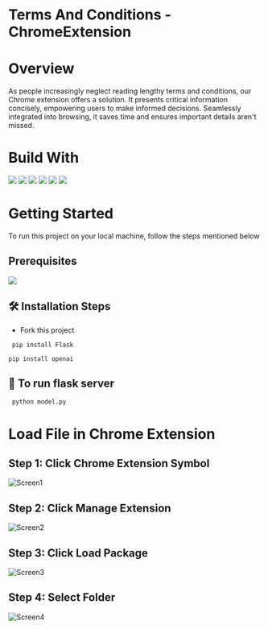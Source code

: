 ﻿# Terms And Conditions -ChromeExtension
# Overview
As people increasingly neglect reading lengthy terms and conditions, our Chrome extension offers a solution. It presents critical information concisely, empowering users to make informed decisions. Seamlessly integrated into browsing, it saves time and ensures important details aren't missed. 
# Build With
<img src="https://camo.githubusercontent.com/cdb30eb4a1d9b585db4fcde9e80bb9428518567d50f5a3eb98c5d3ab8ded5d63/68747470733a2f2f696d672e736869656c64732e696f2f62616467652f4f70656e41492d3431323939312e7376673f7374796c6565266c6f676f3d4f70656e4149266c6f676f436f6c6f723d7768697465">
<img src ="https://img.shields.io/badge/JavaScript-323330?style=for-the-badge&logo=javascript&logoColor=F7DF1E"/>
<img src ="https://img.shields.io/badge/Flask-000000?style=for-the-badge&logo=flask&logoColor=white"/> 
<img src="https://img.shields.io/badge/Python-FFD43B?style=for-the-badge&logo=python&logoColor=blue" />
<img src="https://img.shields.io/badge/HTML5-E34F26?style=for-the-badge&logo=html5&logoColor=white" />
<img src= "https://img.shields.io/badge/CSS3-1572B6?style=for-the-badge&logo=css3&logoColor=white">

# Getting Started
To run this project on your local machine, follow the steps mentioned below
## Prerequisites
<img src ="https://img.shields.io/badge/Python-FFD43B?style=for-the-badge&logo=python&logoColor=blue">

## <g-emoji class="g-emoji" alias="hammer_and_wrench" fallback-src="https://github.githubassets.com/images/icons/emoji/unicode/1f6e0.png">🛠️</g-emoji>  Installation Steps
* Fork this project
```
 pip install Flask
```
```
pip install openai
```
## 🚀 To run flask server
```
 python model.py
```
# Load File in Chrome Extension
## Step 1: Click Chrome Extension Symbol
![Screen1](https://github.com/rohith1222004/Terms-Condition-ChromeExtension/assets/92452259/ff6cfc73-5fdd-46ff-b6e5-fef3bef93538)
## Step 2: Click Manage Extension 
![Screen2](https://github.com/rohith1222004/Terms-Condition-ChromeExtension/assets/92452259/90033c38-06a9-4092-946e-613eda77ee52)
## Step 3: Click Load Package
![Screen3](https://github.com/rohith1222004/Terms-Condition-ChromeExtension/assets/92452259/e87d72a0-c0be-47f0-a911-7879a46def33)
## Step 4: Select Folder 
![Screen4](https://github.com/rohith1222004/Terms-Condition-ChromeExtension/assets/92452259/182cf3f0-1399-4480-b601-17720974ae68)


